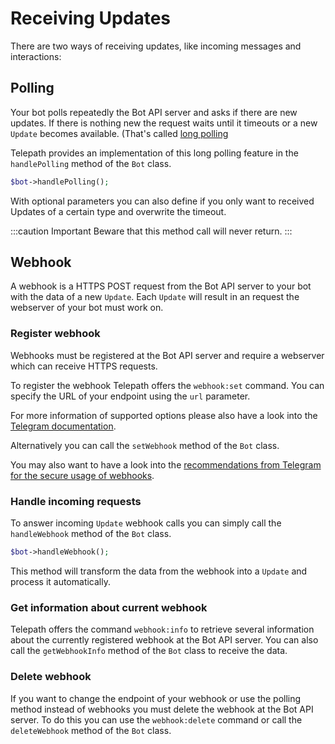 Receiving Updates
=================

There are two ways of receiving updates, like incoming messages and interactions:

## Polling

Your bot polls repeatedly the Bot API server and asks if there are new updates. If there is nothing new the request
waits until it timeouts or a new `Update` becomes available. (That's called [long polling](https://en.wikipedia.org/w/index.php?title=Push_technology#Long_polling)

Telepath provides an implementation of this long polling feature in the `handlePolling` method of the `Bot` class.

```php
$bot->handlePolling();
```
With optional parameters you can also define if you only want to received Updates of a certain type and overwrite the timeout.

:::caution Important
Beware that this method call will never return.
:::

## Webhook

A webhook is a HTTPS POST request from the Bot API server to your bot with the data of a new `Update`. Each `Update` will result in an request the webserver of your bot must work on.

### Register webhook
Webhooks must be registered at the Bot API server and require a webserver which can receive HTTPS requests.

To register the webhook Telepath offers the `webhook:set` command. You can specify the URL of your endpoint using the `url` parameter.

For more information of supported options please also have a look into the [Telegram documentation](https://core.telegram.org/bots/api#setwebhook).

Alternatively you can call the `setWebhook` method of the `Bot` class.

You may also want to have a look into the [recommendations from Telegram for the secure usage of webhooks](https://core.telegram.org/bots/webhooks).

### Handle incoming requests
To answer incoming `Update` webhook calls you can simply call the `handleWebhook` method of the `Bot` class.

```php
$bot->handleWebhook();
```
This method will transform the data from the webhook into a `Update` and process it automatically.

### Get information about current webhook
Telepath offers the command `webhook:info` to retrieve several information about the currently registered webhook at the Bot API server. You can also call the `getWebhookInfo` method of the `Bot` class to receive the data.

### Delete webhook
If you want to change the endpoint of your webhook or use the polling method instead of webhooks you must delete the webhook at the Bot API server. To do this you can use the `webhook:delete` command or call the `deleteWebhook` method of the `Bot` class.